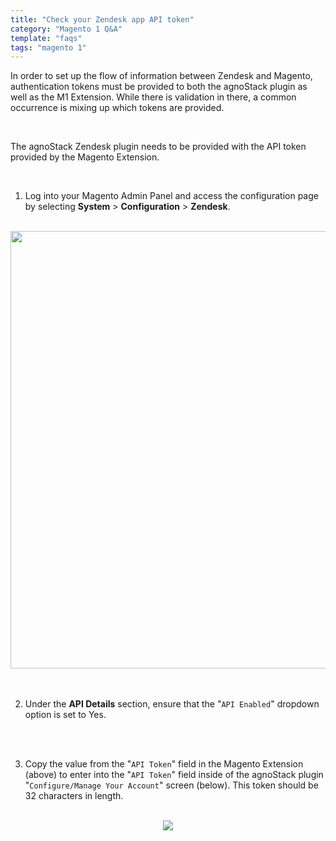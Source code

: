 ```yaml
---
title: "Check your Zendesk app API token"
category: "Magento 1 Q&A"
template: "faqs"
tags: "magento 1"
---
```


In order to set up the flow of information between Zendesk and Magento, authentication tokens must be provided to both the agnoStack plugin as well as the M1 Extension. While there is validation in there, a common occurrence is mixing up which tokens are provided.

<br/>

The agnoStack Zendesk plugin needs to be provided with the API token provided by the Magento Extension.

<br/>

1. Log into your Magento Admin Panel and access the configuration page by selecting **System** > **Configuration** > **Zendesk**.

<br/>

<center>
  <img class="border" src="/images/magento1-extension-api-token-screenshot.png" data-canonical-src="/images/magento1-extension-api-token-screenshot.png" width="700" />
</center>

<br/>
<br/>

2. Under the **API Details** section, ensure that the "`API Enabled`" dropdown option is set to Yes.

<br/>
<br/>

3. Copy the value from the "`API Token`" field in the Magento Extension (above) to enter into the "`API Token`" field inside of the agnoStack plugin "`Configure/Manage Your Account`" screen (below). This token should be 32 characters in length.

<br/>

<center>
<img class="border" src="/images/magento1-configuration-url-screenshot.png" data-canonical-src="/images/magento1-configuration-url-screenshot.png" />
</center>
